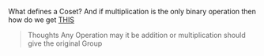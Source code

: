 What defines a Coset? And if multiplication is the only binary operation then how do we get [THIS](<6.Cosets#Cosets of Subgroups of $\mathbb{Z}$>)
>Thoughts
>Any Operation may it be addition or multiplication should give the original Group

